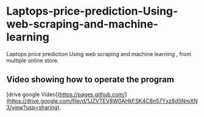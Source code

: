 # Laptops-price-prediction-Using-web-scraping-and-machine-learning
Laptops price prediction Using web scraping and machine learning , from multiple online store.
## Video showing how to operate the program

[drive google Video](https://pages.github.com/](https://drive.google.com/file/d/1JZVTEV8W0AHkFSK4C8n57Yxz8d5NmXN3/view?usp=sharing).
